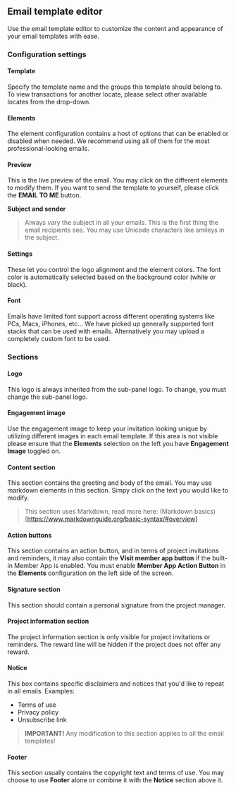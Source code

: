 ## Email template editor
Use the email template editor to customize the content and appearance of your email templates with ease. 

### Configuration settings

#### Template
Specify the template name and the groups this template should belong to. To view transactions for another locate, please select other available locates from the drop-down.

#### Elements
The element configuration contains a host of options that can be enabled or disabled when needed. We recommend using all of them for the most professional-looking emails.

#### Preview
This is the live preview of the email. You may click on the different elements to modify them. If you want to send the template to yourself, please click the **EMAIL TO ME** button.

**Subject and sender**

> Always vary the subject in all your emails. This is the first thing the email recipients see. You may use Unicode characters like smileys in the subject.

#### Settings
These let you control the logo alignment and the element colors. The font color is automatically selected based on the background color (white or black).

#### Font
Emails have limited font support across different operating systems like PCs, Macs, iPhones, etc... We have picked up generally supported font stacks that can be used with emails. Alternatively you may upload a completely custom font to be used. 

### Sections

#### Logo
This logo is always inherited from the sub-panel logo. To change, you must change the sub-panel logo.

#### Engagement image
Use the engagement image to keep your invitation looking unique by utilizing different images in each email template. If this area is not visible please ensure that the **Elements** selection on the left you have **Engagement Image** toggled on.

#### Content section
This section contains the greeting and body of the email. You may use markdown elements in this section. Simpy click on the text you would like to modify.

> This section uses Markdown, read more here: (Markdown basics)[https://www.markdownguide.org/basic-syntax/#overview]

#### Action buttons
This section contains an action button, and in terms of project invitations and reminders, it may also contain the **Visit member app button** if the built-in Member App is enabled. You must enable **Member App Action Button** in the **Elements** configuration on the left side of the screen.

#### Signature section
This section should contain a personal signature from the project manager.

#### Project information section
The project information section is only visible for project invitations or reminders. The reward line will be hidden if the project does not offer any reward.

#### Notice
This box contains specific disclaimers and notices that you'd like to repeat in all emails. Examples:

- Terms of use
- Privacy policy
- Unsubscribe link

> **IMPORTANT!** Any modification to this section applies to all the email templates!

#### Footer
This section usually contains the copyright text and terms of use. You may choose to use **Footer** alone or combine it with the **Notice** section above it.
